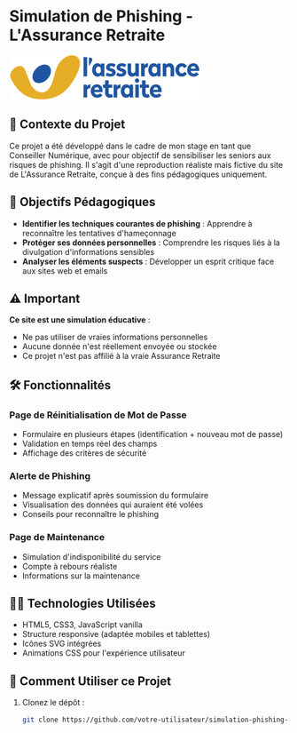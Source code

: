 # Simulation de Phishing - L'Assurance Retraite

![Logo L'Assurance Retraite](assets/logo_retraite.png)

## 📌 Contexte du Projet

Ce projet a été développé dans le cadre de mon stage en tant que Conseiller Numérique, avec pour objectif de sensibiliser les seniors aux risques de phishing. Il s'agit d'une reproduction réaliste mais fictive du site de L'Assurance Retraite, conçue à des fins pédagogiques uniquement.

## 🎯 Objectifs Pédagogiques

- **Identifier les techniques courantes de phishing** : Apprendre à reconnaître les tentatives d'hameçonnage
- **Protéger ses données personnelles** : Comprendre les risques liés à la divulgation d'informations sensibles
- **Analyser les éléments suspects** : Développer un esprit critique face aux sites web et emails

## ⚠️ Important

**Ce site est une simulation éducative** :
- Ne pas utiliser de vraies informations personnelles
- Aucune donnée n'est réellement envoyée ou stockée
- Ce projet n'est pas affilié à la vraie Assurance Retraite

## 🛠️ Fonctionnalités

### Page de Réinitialisation de Mot de Passe
- Formulaire en plusieurs étapes (identification + nouveau mot de passe)
- Validation en temps réel des champs
- Affichage des critères de sécurité

### Alerte de Phishing
- Message explicatif après soumission du formulaire
- Visualisation des données qui auraient été volées
- Conseils pour reconnaître le phishing

### Page de Maintenance
- Simulation d'indisponibilité du service
- Compte à rebours réaliste
- Informations sur la maintenance

## 🧑‍💻 Technologies Utilisées

- HTML5, CSS3, JavaScript vanilla
- Structure responsive (adaptée mobiles et tablettes)
- Icônes SVG intégrées
- Animations CSS pour l'expérience utilisateur

## 📝 Comment Utiliser ce Projet

1. Clonez le dépôt :
   ```bash
   git clone https://github.com/votre-utilisateur/simulation-phishing-retraite.git
